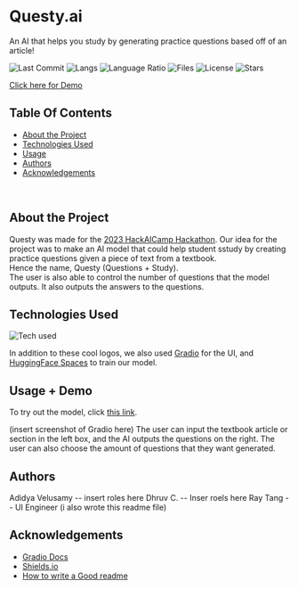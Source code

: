 # Questy.ai
An AI that helps you study by generating practice questions based off of an article!



![Last Commit](https://img.shields.io/github/last-commit/Ray0716/Questy?style=for-the-badge) ![Langs](https://img.shields.io/github/languages/count/Ray0716/Questy?style=for-the-badge) ![Language Ratio](https://img.shields.io/github/languages/top/Ray0716/Questy?style=for-the-badge)  ![Files](https://img.shields.io/github/directory-file-count/Ray0716/Questy?style=for-the-badge) ![License](https://img.shields.io/github/license/Ray0716/Questy?style=for-the-badge) ![Stars](https://img.shields.io/github/stars/Ray0716/Questy?style=for-the-badge) 

[Click here for Demo](example.com)


## Table Of Contents

* [About the Project](#about-the-project)
* [Technologies Used](#technologies-used)
* [Usage](#usage)
* [Authors](#authors)
* [Acknowledgements](#acknowledgements)

</br>


## About the Project
Questy was made for the [2023 HackAICamp Hackathon](https://hackaicamp.devpost.com/?ref_feature=challenge&ref_medium=your-open-hackathons&ref_content=Upcoming). 
Our idea for the project was to make an AI model that could help student sstudy by creating practice questions given a piece of text from a textbook. 
</br> Hence the name, Questy (Questions + Study). 
</br> The user is also able to control the number of questions that the model outputs. It also outputs the answers to the questions. 


## Technologies Used

![Tech used](https://skillicons.dev/icons?i=py,pytorch,md,vscode,stackoverflow)

In addition to these cool logos, we also used [Gradio](https://gradio.app/) for the UI, and [HuggingFace Spaces](https://huggingface.co/spaces) to train our model. 


## Usage + Demo

To try out the model, click [this link](example.com).

(insert screenshot of Gradio here)
The user can input the textbook article or section in the left box, and the AI outputs the questions on the right. The user can also choose the amount of questions that they want generated. 


## Authors
Adidya Velusamy -- insert roles here
Dhruv C. -- Inser roels here
Ray Tang -- UI Engineer (i also wrote this readme file)


## Acknowledgements

 - [Gradio Docs](https://gradio.app/docs/)
 - [Shields.io](https://shields.io/)
 - [How to write a Good readme](https://bulldogjob.com/news/449-how-to-write-a-good-readme-for-your-github-project)




